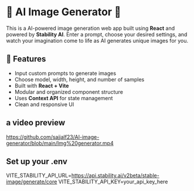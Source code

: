 # 🧠 AI Image Generator 🎨

This is a AI-powered image generation web app built using **React** and powered by **Stability AI**. Enter a prompt, choose your desired settings, and watch your imagination come to life as AI generates unique images for you.

## 🚀 Features

- Input custom prompts to generate images
- Choose model, width, height, and number of samples
- Built with **React + Vite**
- Modular and organized component structure
- Uses **Context API** for state management
- Clean and responsive UI

## a video preview
https://github.com/sajjalf23/AI-image-generator/blob/main/Img%20generator.mp4

## Set up your .env

VITE_STABILITY_API_URL=https://api.stability.ai/v2beta/stable-image/generate/core
VITE_STABILITY_API_KEY=your_api_key_here


